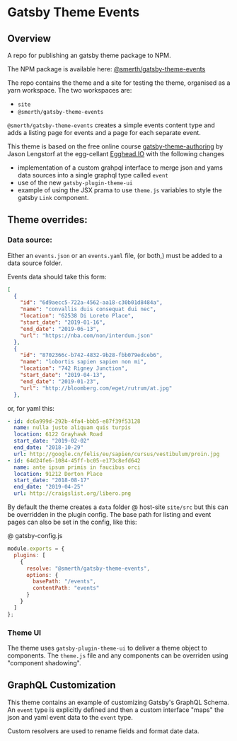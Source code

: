 # Gatsby Theme Events

## Overview

A repo for publishing an gatsby theme package to NPM.

The NPM package is available here: [@smerth/gatsby-theme-events](https://www.npmjs.com/package/@smerth/gatsby-theme-events)

The repo contains the theme and a site for testing the theme, organised as a yarn workspace. The two workspaces are:

- `site`
- `@smerth/gatsby-theme-events`

`@smerth/gatsby-theme-events` creates a simple events content type and adds a listing page for events and a page for each separate event.

This theme is based on the free online course [gatsby-theme-authoring](https://egghead.io/courses/gatsby-theme-authoring) by Jason Lengstorf at the egg-cellant [Egghead.IO](https://egghead.io/) with the following changes

- implementation of a custom grahpql interface to merge json and yams data sources into a single graphql type called `event`
- use of the new `gatsby-plugin-theme-ui`
- example of using the JSX prama to use `theme.js` variables to style the gatsby `Link` component.

## Theme overrides:

### Data source:

Either an `events.json` or an `events.yaml` file, (or both,) must be added to a data source folder.

Events data should take this form:

```json
[
  {
    "id": "6d9aecc5-722a-4562-aa18-c30b01d8484a",
    "name": "convallis duis consequat dui nec",
    "location": "62538 Di Loreto Place",
    "start_date": "2019-01-16",
    "end_date": "2019-06-13",
    "url": "https://nba.com/non/interdum.json"
  },
  {
    "id": "8702366c-b742-4832-9b28-fbb079edceb6",
    "name": "lobortis sapien sapien non mi",
    "location": "742 Rigney Junction",
    "start_date": "2019-04-13",
    "end_date": "2019-01-23",
    "url": "http://bloomberg.com/eget/rutrum/at.jpg"
  },
```

or, for yaml this:

```yaml
- id: dc6a999d-292b-4fa4-bbb5-e87f39f53128
  name: nulla justo aliquam quis turpis
  location: 6122 Grayhawk Road
  start_date: "2019-02-02"
  end_date: "2018-10-29"
  url: http://google.cn/felis/eu/sapien/cursus/vestibulum/proin.jpg
- id: 64d24fe6-1084-45ff-bc05-e173c8efd642
  name: ante ipsum primis in faucibus orci
  location: 91212 Dorton Place
  start_date: "2018-08-17"
  end_date: "2019-04-25"
  url: http://craigslist.org/libero.png
```

By default the theme creates a `data` folder @ host-site `site/src` but this can be overridden in the plugin config. The base path for listing and event pages can also be set in the config, like this:

@ gatsby-config.js

```javascript
module.exports = {
  plugins: [
    {
      resolve: "@smerth/gatsby-theme-events",
      options: {
        basePath: "/events",
        contentPath: "events"
      }
    }
  ]
};
```

### Theme UI

The theme uses `gatsby-plugin-theme-ui` to deliver a theme object to components. The `theme.js` file and any components can be overriden using "component shadowing".

## GraphQL Customization

This theme contains an example of customizing Gatsby's GraphQL Schema. An `event` type is explicitly defined and then a custom interface "maps" the json and yaml event data to the `event` type.

Custom resolvers are used to rename fields and format date data.
